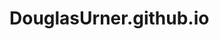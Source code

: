 <script defer data-domain="douglasurner.github.io" src="https://plausible.io/js/script.file-downloads.outbound-links.js"></script>
<script>window.plausible = window.plausible || function() { (window.plausible.q = window.plausible.q || []).push(arguments) }</script>

# DouglasUrner.github.io
